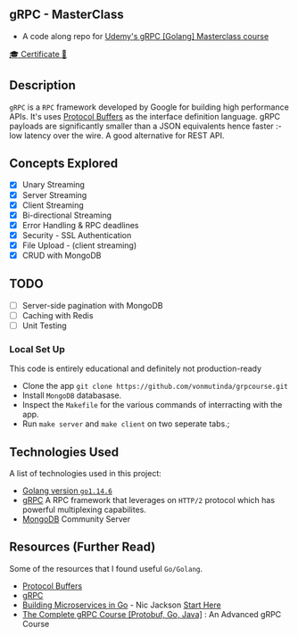 ## gRPC - MasterClass
- A code along repo for [Udemy's gRPC [Golang] Masterclass course](https://www.udemy.com/course/grpc-golang/)

[:mortar_board: Certificate :tada:](https://udemy-certificate.s3.amazonaws.com/image/UC-9ae4d613-9868-45a7-8a49-764dc0c0bbd0.jpg)

## Description
`gRPC` is a `RPC` framework developed by Google for building high performance APIs. It's uses [Protocol Buffers](https://developers.google.com/protocol-buffers) as the interface definition language. gRPC payloads are significantly smaller than a JSON equivalents hence faster :- low latency over the wire. A good alternative for REST API. 

## Concepts Explored
- [x] Unary Streaming 
- [x] Server Streaming
- [x] Client Streaming  
- [x] Bi-directional Streaming 
- [x] Error Handling & RPC deadlines
- [x] Security - SSL Authentication
- [x] File Upload - (client streaming)
- [x] CRUD with MongoDB 

## TODO
- [ ] Server-side pagination with MongoDB
- [ ] Caching with Redis
- [ ] Unit Testing

### Local Set Up
This code is entirely educational and definitely not production-ready 
+ Clone the app `git clone https://github.com/vonmutinda/grpcourse.git` 
+ Install `MongoDB` databasase. 
+ Inspect the `Makefile` for the various commands of interracting with the app. 
+ Run `make server` and `make client` on two seperate tabs.;


## Technologies Used 
A list of technologies used in this project:
- [Golang version `go1.14.6`](https://golang.org) 
- [gRPC](https://github.com/grpc/grpc-go) A RPC framework that leverages on `HTTP/2` protocol which has powerful multiplexing capabilites.
- [MongoDB](https://www.mongodb.com/try/download/community) Community Server

## Resources (Further Read)
Some of the resources that I found useful `Go/Golang`. 
- [Protocol Buffers](https://developers.google.com/protocol-buffers)
- [gRPC](https://grpc.io/)
- [Building Microservices in Go](https://www.youtube.com/playlist?list=PLmD8u-IFdreyh6EUfevBcbiuCKzFk0EW_) - Nic Jackson [Start Here](https://www.youtube.com/watch?v=pMgty_RYIOc&list=PLmD8u-IFdreyh6EUfevBcbiuCKzFk0EW_&index=14&t=0s)
- [The Complete gRPC Course [Protobuf, Go, Java]](https://www.youtube.com/playlist?list=PLy_6D98if3UJd5hxWNfAqKMr15HZqFnqf) : An Advanced gRPC Course
